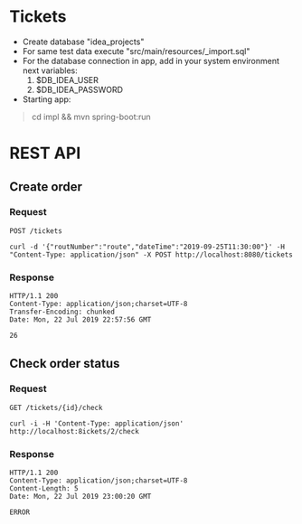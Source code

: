 
# Tickets

* Create database "idea_projects"
* For same test data execute "src/main/resources/_import.sql"
* For the database connection in app, add in your system environment next variables:
   1) $DB_IDEA_USER
   2) $DB_IDEA_PASSWORD
* Starting app:
> cd impl && mvn spring-boot:run

# REST API


## Create order

### Request

`POST /tickets`

    curl -d '{"routNumber":"route","dateTime":"2019-09-25T11:30:00"}' -H "Content-Type: application/json" -X POST http://localhost:8080/tickets

### Response

    HTTP/1.1 200 
    Content-Type: application/json;charset=UTF-8
    Transfer-Encoding: chunked
    Date: Mon, 22 Jul 2019 22:57:56 GMT
    
    26

## Check order status

### Request

`GET /tickets/{id}/check`

    curl -i -H 'Content-Type: application/json' http://localhost:8ickets/2/check

### Response

    HTTP/1.1 200 
    Content-Type: application/json;charset=UTF-8
    Content-Length: 5
    Date: Mon, 22 Jul 2019 23:00:20 GMT
    
    ERROR